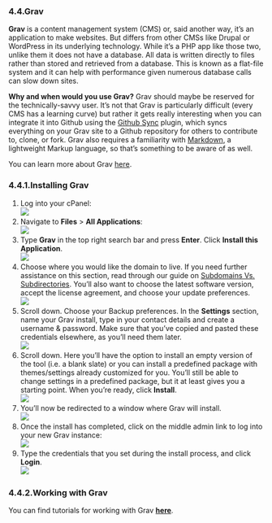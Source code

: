 
### 4.4.Grav #

**Grav** is a content management system (CMS) or, said another way, it’s an application to make websites. But differs from other CMSs like Drupal or WordPress in its underlying technology. While it’s a PHP app like those two, unlike them it does not have a database. All data is written directly to files rather than stored and retrieved from a database. This is known as a flat-file system and it can help with performance given numerous database calls can slow down sites.

**Why and when would you use Grav?** Grav should maybe be reserved for the technically-savvy user. It’s not that Grav is particularly difficult (every CMS has a learning curve) but rather it gets really interesting when you can integrate it into Github using the [Github Sync](https://getgrav.org/blog/git-sync-plugin) plugin, which syncs everything on your Grav site to a Github repository for others to contribute to, clone, or fork. Grav also requires a familiarity with [Markdown](http://kirkstrobeck.github.io/whatismarkdown.com/), a lightweight Markup language, so that’s something to be aware of as well.

You can learn more about Grav [here](https://getgrav.org/).

[comment]: # (feedback link here)

### 4.4.1.Installing Grav #

1.  Log into your cPanel:  
    ![](http://www.stateu.org/docs/wp-content/uploads/2018/03/login.png)
2.  Navigate to **Files** > **All Applications**:  
    ![](http://www.stateu.org/docs/wp-content/uploads/2018/04/4.4-all-applications.gif)
3.  Type **Grav** in the top right search bar and press **Enter**. Click **Install this Application**.  
    ![](http://www.stateu.org/docs/wp-content/uploads/2018/04/Screen-Shot-2018-04-04-at-11.07.56-AM.png)
4.  Choose where you would like the domain to live. If you need further assistance on this section, read through our guide on [Subdomains Vs. Subdirectories](http://www.stateu.org/docs/uncategorized/subdomains-vs-subdirectories/). You’ll also want to choose the latest software version, accept the license agreement, and choose your update preferences.  
    ![](http://www.stateu.org/docs/wp-content/uploads/2018/04/2018-04-04-at-11.08-AM.png)
5.  Scroll down. Choose your Backup preferences. In the **Settings** section, name your Grav install, type in your contact details and create a username & password. Make sure that you’ve copied and pasted these credentials elsewhere, as you’ll need them later.  
    ![](http://www.stateu.org/docs/wp-content/uploads/2018/04/Screen-Shot-2018-04-04-at-11.10.19-AM.png)
6.  Scroll down. Here you’ll have the option to install an empty version of the tool (i.e. a blank slate) or you can install a predefined package with themes/settings already customized for you. You’ll still be able to change settings in a predefined package, but it at least gives you a starting point. When you’re ready, click **Install**.  
    ![](http://www.stateu.org/docs/wp-content/uploads/2018/04/2018-04-04-at-11.10-AM.png)
7.  You’ll now be redirected to a window where Grav will install.  
    ![](http://www.stateu.org/docs/wp-content/uploads/2018/04/2018-04-04-at-11.29-AM.png)
8.  Once the install has completed, click on the middle admin link to log into your new Grav instance:  
    ![](http://www.stateu.org/docs/wp-content/uploads/2018/04/2018-04-04-at-11.30-AM.png)
9.  Type the credentials that you set during the install process, and click **Login**.  
    ![](http://www.stateu.org/docs/wp-content/uploads/2018/04/Screen-Shot-2018-04-04-at-11.32.00-AM.png)

[comment]: # (feedback link here)

### 4.4.2.Working with Grav #

You can find tutorials for working with Grav [**here**](https://learn.getgrav.org/basics/basic-tutorial).

[comment]: # (feedback link here)

